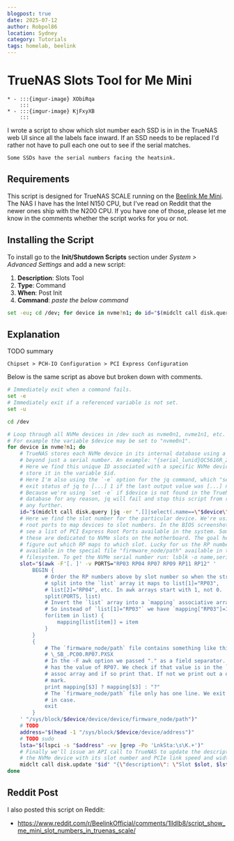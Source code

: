 ```yaml
---
blogpost: true
date: 2025-07-12
author: Robpol86
location: Sydney
category: Tutorials
tags: homelab, beelink
---
```


# TrueNAS Slots Tool for Me Mini

```{list-table}
* - :::{imgur-image} XObiRqa
    :::
* - :::{imgur-image} KjFxyXB
    :::
```

I wrote a script to show which slot number each SSD is in in the TrueNAS web UI since all the labels face inward. If an SSD
needs to be replaced I'd rather not have to pull each one out to see if the serial matches.

```{imgur-figure} OSU97Ou
Some SSDs have the serial numbers facing the heatsink.
```

## Requirements

This script is designed for TrueNAS SCALE running on the [Beelink Me Mini](https://www.bee-link.com/products/beelink-me-mini-n150).
The NAS I have has the Intel N150 CPU, but I've read on Reddit that the newer ones ship with the N200 CPU. If you have one of
those, please let me know in the comments whether the script works for you or not.

## Installing the Script

To install go to the **Init/Shutdown Scripts** section under *System > Advanced Settings* and add a new script:

1. **Description**: Slots Tool
1. **Type**: Command
1. **When**: Post Init
1. **Command**: *paste the below command*

```bash
set -eu; cd /dev; for device in nvme?n1; do id="$(midclt call disk.query |jq -er ".[]|select(.name==\"$device\").identifier")"; slot="$(awk -F'[. ]' -v PORTS="RP03 RP04 RP07 RP09 RP11 RP12" 'BEGIN{split(PORTS, list); for(item in list) mapping[list[item]] = item} {print mapping[$3] ? mapping[$3] : "?"; exit}' "/sys/block/$device/device/device/firmware_node/path")"; address="$(head -1 "/sys/block/$device/device/address")"; lsta="$(lspci -s "$address" -vv |grep -Po 'LnkSta:\s\K.+')"; midclt call disk.update "$id" "{\"description\": \"Slot $slot, $lsta\"}"; done
```

## Explanation

TODO summary

```{imgur-figure} khZAZAw
Chipset > PCH-IO Configuration > PCI Express Configuration
```

Below is the same script as above but broken down with comments.

```bash
# Immediately exit when a command fails.
set -e
# Immediately exit if a referenced variable is not set.
set -u

cd /dev

# Loop through all NVMe devices in /dev such as nvme0n1, nvme1n1, etc.
# For example the variable $device may be set to "nvme0n1".
for device in nvme?n1; do
    # TrueNAS stores each NVMe device in its internal database using a unique ID
    # beyond just a serial number. An example: "{serial_lunid}QC5616R_25012616c"
    # Here we find this unique ID associated with a specific NVMe device and
    # store it in the variable $id.
    # Here I'm also using the `-e` option for the jq command, which "sets the
    # exit status of jq to [...] 1 if the last output value was [...] null".
    # Because we're using `set -e` if $device is not found in the TrueNAS
    # database for any reason, jq will fail and stop this script from running
    # any further.
    id="$(midclt call disk.query |jq -er ".[]|select(.name==\"$device\").identifier")"
    # Here we find the slot number for the particular device. We're using PCIe
    # root ports to map devices to slot numbers. In the BIOS screenshot above we
    # see a list of PCI Express Root Ports available in the system. Some of
    # these are dedicated to NVMe slots on the motherboard. The goal here is to
    # figure out which RP maps to which slot. Lucky for us the RP number is
    # available in the special file "firmware_node/path" available in the "/sys"
    # filesystem. To get the NVMe serial number run: lsblk -o name,serial
    slot="$(awk -F'[. ]' -v PORTS="RP03 RP04 RP07 RP09 RP11 RP12" '
        BEGIN {
            # Order the RP numbers above by slot number so when the string is
            # split into the `list` array it maps to list[1]="RP03",
            # list[2]="RP04", etc. In awk arrays start with 1, not 0.
            split(PORTS, list)
            # Invert the `list` array into a `mapping` associative array.
            # So instead of `list[1]="RP03"` we have `mapping["RP03"]=1`.
            for(item in list) {
                mapping[list[item]] = item
            }
        }
        {
            # The `firmware_node/path` file contains something like this:
            # \_SB_.PC00.RP07.PXSX
            # In the -F awk option we passed "." as a field separator. So $3
            # has the value of RP07. We check if that value is in the `mapping`
            # assoc array and if so print that. If not we print out a question
            # mark.
            print mapping[$3] ? mapping[$3] : "?"
            # The `firmware_node/path` file only has one line. We exit here just
            # in case.
            exit
        }
    ' "/sys/block/$device/device/device/firmware_node/path")"
    # TODO
    address="$(head -1 "/sys/block/$device/device/address")"
    # TODO sudo
    lsta="$(lspci -s "$address" -vv |grep -Po 'LnkSta:\s\K.+')"
    # Finally we'll issue an API call to TrueNAS to update the description for
    # the NVMe device with its slot number and PCIe link speed and width.
    midclt call disk.update "$id" "{\"description\": \"Slot $slot, $lsta\"}"
done
```

## Reddit Post

I also posted this script on Reddit:

* https://www.reddit.com/r/BeelinkOfficial/comments/1lldlb8/script_show_me_mini_slot_numbers_in_truenas_scale/
